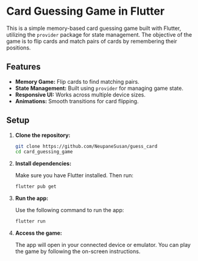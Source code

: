 # Card Guessing Game in Flutter

This is a simple memory-based card guessing game built with Flutter, utilizing the `provider` package for state management. The objective of the game is to flip cards and match pairs of cards by remembering their positions.

## Features

- **Memory Game:** Flip cards to find matching pairs.
- **State Management:** Built using `provider` for managing game state.
- **Responsive UI:** Works across multiple device sizes.
- **Animations:** Smooth transitions for card flipping.

 ## Setup

1. **Clone the repository:**

    ```bash
    git clone https://github.com/NeupaneSusan/guess_card
    cd card_guessing_game
    ```

2. **Install dependencies:**

    Make sure you have Flutter installed. Then run:

    ```bash
    flutter pub get
    ```

3. **Run the app:**

    Use the following command to run the app:

    ```bash
    flutter run
    ```

4. **Access the game:**

    The app will open in your connected device or emulator. You can play the game by following the on-screen instructions.




